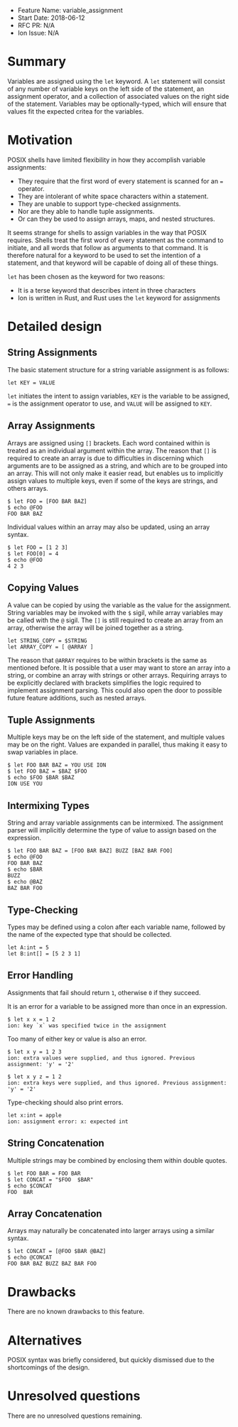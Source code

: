 - Feature Name: variable_assignment
- Start Date: 2018-06-12
- RFC PR: N/A
- Ion Issue: N/A

# Summary
[summary]: #summary

Variables are assigned using the `let` keyword. A `let` statement will consist of any number of
variable keys on the left side of the statement, an assignment operator, and a collection of
associated values on the right side of the statement. Variables may be optionally-typed, which
will ensure that values fit the expected critea for the variables.

# Motivation
[motivation]: #motivation

POSIX shells have limited flexibility in how they accomplish variable assignments:

- They require that the first word of every statement is scanned for an `=` operator.
- They are intolerant of white space characters within a statement.
- They are unable to support type-checked assignments.
- Nor are they able to handle tuple assignments.
- Or can they be used to assign arrays, maps, and nested structures.

It seems strange for shells to assign variables in the way that POSIX requires. Shells treat
the first word of every statement as the command to initiate, and all words that follow as
arguments to that command. It is therefore natural for a keyword to be used to set the
intention of a statement, and that keyword will be capable of doing all of these things.

`let` has been chosen as the keyword for two reasons:

- It is a terse keyword that describes intent in three characters
- Ion is written in Rust, and Rust uses the `let` keyword for assignments

# Detailed design
[design]: #detailed-design

## String Assignments
[strings]: #strings

The basic statement structure for a string variable assignment is as follows:

```
let KEY = VALUE
```

`let` initiates the intent to assign variables, `KEY` is the variable to be assigned, `=` is the
assignment operator to use, and `VALUE` will be assigned to `KEY`.

## Array Assignments
[arrays]: #arrays

Arrays are assigned using `[]` brackets. Each word contained within is treated as an individual
argument within the array. The reason that `[]` is required to create an array is due to
difficulties in discerning which arguments are to be assigned as a string, and which are to be
grouped into an array. This will not only make it easier read, but enables us to implicitly assign
values to multiple keys, even if some of the keys are strings, and others arrays.

```
$ let FOO = [FOO BAR BAZ]
$ echo @FOO
FOO BAR BAZ
```

Individual values within an array may also be updated, using an array syntax.

```
$ let FOO = [1 2 3]
$ let FOO[0] = 4
$ echo @FOO
4 2 3
```


## Copying Values
[copy]: #copy

A value can be copied by using the variable as the value for the assignment. String variables
may be invoked with the `$` sigil, while array variables may be called with the `@` sigil. The
`[]` is still required to create an array from an array, otherwise the array will be joined
together as a string.

```
let STRING_COPY = $STRING
let ARRAY_COPY = [ @ARRAY ]
```

The reason that `@ARRAY` requires to be within brackets is the same as mentioned before. It is
possible that a user may want to store an array into a string, or combine an array with strings
or other arrays. Requiring arrays to be explicitly declared with brackets simplifies the logic
required to implement assignment parsing. This could also open the door to possible future
feature additions, such as nested arrays.

## Tuple Assignments
[tuples]: #tuples

Multiple keys may be on the left side of the statement, and multiple values may be on the right.
Values are expanded in parallel, thus making it easy to swap variables in place.

```
$ let FOO BAR BAZ = YOU USE ION
$ let FOO BAZ = $BAZ $FOO
$ echo $FOO $BAR $BAZ
ION USE YOU
```

## Intermixing Types
[implicit-tuple]: #implicit-tuple

String and array variable assignments can be intermixed. The assignment
parser will implicitly determine the type of value to assign based on the expression.

```
$ let FOO BAR BAZ = [FOO BAR BAZ] BUZZ [BAZ BAR FOO]
$ echo @FOO
FOO BAR BAZ
$ echo $BAR
BUZZ
$ echo @BAZ
BAZ BAR FOO
```

## Type-Checking
[type-checking]: #type-checking

Types may be defined using a colon after each variable name, followed by the name of the
expected type that should be collected.

```
let A:int = 5
let B:int[] = [5 2 3 1]
```

## Error Handling
[errors]: #errors

Assignments that fail should return `1`, otherwise `0` if they succeed.

It is an error for a variable to be assigned more than once in an expression.

```
$ let x x = 1 2
ion: key `x` was specified twice in the assignment
```

Too many of either key or value is also an error.

```
$ let x y = 1 2 3
ion: extra values were supplied, and thus ignored. Previous assignment: 'y' = '2'
```

```
$ let x y z = 1 2
ion: extra keys were supplied, and thus ignored. Previous assignment: 'y' = '2'
```

Type-checking should also print errors.

```
let x:int = apple
ion: assignment error: x: expected int
```

## String Concatenation
[string-concat]: #string-concat

Multiple strings may be combined by enclosing them within double quotes.

```
$ let FOO BAR = FOO BAR
$ let CONCAT = "$FOO  $BAR"
$ echo $CONCAT
FOO  BAR
```

## Array Concatenation
[array-concat]: #array-concat

Arrays may naturally be concatenated into larger arrays using a similar syntax.

```
$ let CONCAT = [@FOO $BAR @BAZ]
$ echo @CONCAT
FOO BAR BAZ BUZZ BAZ BAR FOO
```

# Drawbacks
[drawbacks]: #drawbacks

There are no known drawbacks to this feature.

# Alternatives
[alternatives]: #alternatives

POSIX syntax was briefly considered, but quickly dismissed due to the shortcomings of the design.

# Unresolved questions
[unresolved]: #unresolved-questions

There are no unresolved questions remaining.
